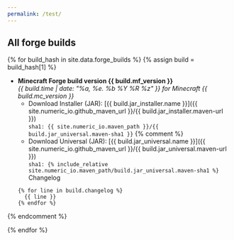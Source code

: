 ```yaml
---
permalink: /test/
---
```


## All forge builds

{% for build_hash in site.data.forge_builds %}
{% assign build = build_hash[1] %}

* **Minecraft Forge build version {{ build.mf_version }}**  
  *{{ build.time | date: "%a, %e. %b %Y %R %z" }} for Minecraft {{
    build.mc_version
  }}*
  - Download Installer (JAR): [{{ build.jar_installer.name }}]({{
    site.numeric_io.github_maven_url }}/{{ build.jar_installer.maven-url }})  
    `sha1: {{ site.numeric_io.maven_path }}/{{ build.jar_universal.maven-sha1 }}`
{% comment %}
  - Download Universal (JAR): [{{ build.jar_universal.name }}]({{
    site.numeric_io.github_maven_url }}/{{ build.jar_universal.maven-url }})  
    `sha1: {% include_relative
      site.numeric_io.maven_path/build.jar_universal.maven-sha1
    %}`
  Changelog
  ```
  {% for line in build.changelog %}
    {{ line }}
  {% endfor %}
  ```
{% endcomment %}

{% endfor %}

